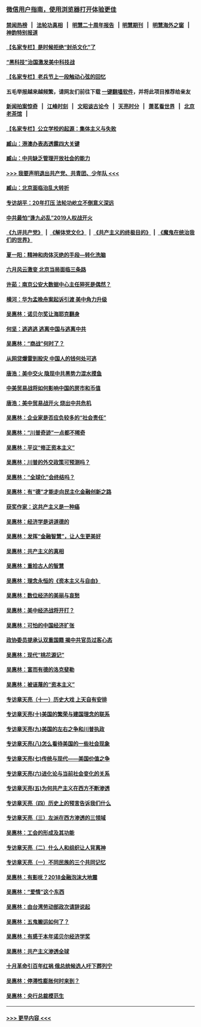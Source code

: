 ### [微信用户指南，使用浏览器打开体验更佳](https://github.com/gfw-breaker/banned-news1/blob/master/indexes/wechat-guide.md?t=0)
#### [禁闻热榜](热点新闻.md?t=0)  &nbsp;&nbsp;|&nbsp;&nbsp; [法轮功真相](https://github.com/gfw-breaker/truth/blob/master/README.md?t=0) &nbsp;&nbsp;|&nbsp;&nbsp; [明慧二十周年报告](https://github.com/gfw-breaker/mh-reports/blob/master/README.md?t=0) &nbsp;&nbsp;|&nbsp;&nbsp;[明慧期刊](https://github.com/gfw-breaker/mh-qikan) &nbsp;&nbsp;|&nbsp;&nbsp; [明慧海外之窗](https://github.com/gfw-breaker/mh-news/blob/master/README.md?t=0) &nbsp;&nbsp;|&nbsp;&nbsp; [神韵特别报道](https://github.com/gfw-breaker/mh-news/blob/master/shenyun.md?t=0)
#### [【名家专栏】是时候拒绝“封杀文化”了](../pages/nsc423/n11814093.md?t=02141722) 
#### [“黑科技”治国激发美中科技战](../pages/nsc423/n11638056.md?t=02141722) 
#### [【名家专栏】老兵节上一段触动心弦的回忆](../pages/nsc423/n11646016.md?t=02141722) 
#### 五毛举报越来越频繁，请网友们前往下载 [一键翻墙软件](https://github.com/gfw-breaker/ssr-accounts)，并将此项目推荐给亲友
#### [新闻拍案惊奇](https://github.com/gfw-breaker/banned-news1/blob/master/pages/link4.md) &nbsp;&nbsp;|&nbsp;&nbsp; [江峰时刻](https://github.com/gfw-breaker/banned-news1/blob/master/pages/link4.md) &nbsp;&nbsp;|&nbsp;&nbsp; [文昭谈古论今](https://github.com/gfw-breaker/banned-news1/blob/master/pages/link4.md) &nbsp;&nbsp;|&nbsp;&nbsp; [天亮时分](https://github.com/gfw-breaker/banned-news1/blob/master/pages/link4.md) &nbsp;&nbsp;|&nbsp;&nbsp; [萧茗看世界](https://github.com/gfw-breaker/banned-news1/blob/master/pages/link4.md) &nbsp;&nbsp;|&nbsp;&nbsp; [北京老茶馆](https://github.com/gfw-breaker/banned-news1/blob/master/pages/link4.md) &nbsp;&nbsp;|&nbsp;&nbsp; 
#### [【名家专栏】公立学校的起源：集体主义与失败](../pages/nsc423/n11601833.md?t=02141722) 
#### [臧山：港澳办表态透露四大关键](../pages/nsc423/n11421628.md?t=02141722) 
#### [臧山：中共缺乏管理开放社会的能力](../pages/nsc423/n11407457.md?t=02141722) 
#### [>>> 我要声明退出共产党、共青团、少年队 <<<](https://github.com/begood0513/goodnews/blob/master/quit/letter.md) 
#### [臧山：北京面临治乱大转折](../pages/nsc423/n11406895.md?t=02141722) 
#### [专访胡平：20年打压 法轮功屹立不倒意义深远](../pages/nsc423/n11398800.md?t=02141722) 
#### [中共最怕“逢九必乱”2019人权战开火](../pages/nsc423/n11385248.md?t=02141722) 
#### [《九评共产党》](https://github.com/begood0513/9ping.md/blob/master/README.md) &nbsp;|&nbsp; [《解体党文化》](../../../../jtdwh.md/blob/master/README.md)  &nbsp;|&nbsp; [《共产主义的终极目的》](../../../../gczydzjmd.md/blob/master/README.md) &nbsp;|&nbsp; [《魔鬼在统治我们的世界》](../../../../mgztzwmdsj.md/blob/master/README.md) 
#### [夏一阳：精神和肉体灭绝的手段—转化洗脑](../pages/nsc423/n11368250.md?t=02141722) 
#### [六月风云激变 北京当局面临三条路](../pages/nsc423/n11313668.md?t=02141722) 
#### [许茹：南京公安大数据中心主任猝死是偶然？](../pages/nsc423/n11064744.md?t=02141722) 
#### [横河：华为孟晚舟案起诉引渡 美中角力升级](../pages/nsc423/n11027230.md?t=02141722) 
#### [吴惠林：诺贝尔奖让海耶克翻身](../pages/nsc423/n10890049.md?t=02141722) 
#### [何坚：逃逃逃 逃离中国与逃离中共](../pages/nsc423/n10592891.md?t=02141722) 
#### [吴惠林：“商战”何时了？](../pages/nsc423/n10573558.md?t=02141722) 
#### [从网贷爆雷到股灾 中国人的钱何处可逃](../pages/nsc423/n10572800.md?t=02141722) 
#### [唐浩：美中交火 隐现中共黑势力混水摸鱼](../pages/nsc423/n10544040.md?t=02141722) 
#### [中美贸易战将如何影响中国的房市和币值](../pages/nsc423/n10543697.md?t=02141722) 
#### [唐浩：美中贸易战开火 烧出中共危机](../pages/nsc423/n10540126.md?t=02141722) 
#### [吴惠林：企业家是否应负较多的“社会责任”](../pages/nsc423/n10535022.md?t=02141722) 
#### [吴惠林：“川普奇迹”一点都不稀奇](../pages/nsc423/n10512808.md?t=02141722) 
#### [吴惠林：平议“修正资本主义”](../pages/nsc423/n10495724.md?t=02141722) 
#### [吴惠林：川普的外交政策可预测吗？](../pages/nsc423/n10462387.md?t=02141722) 
#### [吴惠林：“全球化”会终结吗？](../pages/nsc423/n10452838.md?t=02141722) 
#### [吴惠林：有“德”才能走向民主化金融创新之路](../pages/nsc423/n10432292.md?t=02141722) 
#### [获奖作家：这共产主义是一种癌](../pages/nsc423/n10431541.md?t=02141722) 
#### [吴惠林：经济学是讲道德的](../pages/nsc423/n10398014.md?t=02141722) 
#### [吴惠林：发挥“金融智慧”，让人生更美好](../pages/nsc423/n10375019.md?t=02141722) 
#### [吴惠林：共产主义的真相](../pages/nsc423/n10351394.md?t=02141722) 
#### [吴惠林：重拾古人的智慧](../pages/nsc423/n10337691.md?t=02141722) 
#### [吴惠林：理念永恒的《资本主义与自由》](../pages/nsc423/n10316274.md?t=02141722) 
#### [吴惠林：数位经济的美丽与哀愁](../pages/nsc423/n10292946.md?t=02141722) 
#### [吴惠林：美中经济战将开打？](../pages/nsc423/n10258825.md?t=02141722) 
#### [吴惠林：可怕的中国经济扩张](../pages/nsc423/n10219147.md?t=02141722) 
#### [政协委员提承认双重国籍 揭中共官员过客心态](../pages/nsc423/n10208809.md?t=02141722) 
#### [吴惠林：现代“桃花源记”](../pages/nsc423/n10185234.md?t=02141722) 
#### [吴惠林：富而有德的洛克斐勒](../pages/nsc423/n10142264.md?t=02141722) 
#### [吴惠林：被诬蔑的“资本主义”](../pages/nsc423/n10124816.md?t=02141722) 
#### [专访章天亮（十一）历史大戏 上天自有安排](../pages/nsc423/n10094905.md?t=02141722) 
#### [专访章天亮(十)美国的繁荣与建国理念的联系](../pages/nsc423/n10094899.md?t=02141722) 
#### [专访章天亮(九)美国的左右之争和川普执政](../pages/nsc423/n10094889.md?t=02141722) 
#### [专访章天亮(八)怎么看待美国的一些社会现象](../pages/nsc423/n10094857.md?t=02141722) 
#### [专访章天亮(七)传统与现代——美国价值之争](../pages/nsc423/n10093140.md?t=02141722) 
#### [专访章天亮(六)进化论与当前社会变化的关系](../pages/nsc423/n10092036.md?t=02141722) 
#### [专访章天亮(五)为何共产主义在西方不断渗透](../pages/nsc423/n10083620.md?t=02141722) 
#### [专访章天亮（四）历史上的预言告诉我们什么](../pages/nsc423/n10083606.md?t=02141722) 
#### [专访章天亮（三）左派在西方渗透的三领域](../pages/nsc423/n10081115.md?t=02141722) 
#### [吴惠林：工会的形成及其功能](../pages/nsc423/n10080633.md?t=02141722) 
#### [专访章天亮（二）什么人和组织让人背离神](../pages/nsc423/n10076637.md?t=02141722) 
#### [专访章天亮（一）不同民族的三个共同记忆](../pages/nsc423/n10074188.md?t=02141722) 
#### [吴惠林：有影呒？2018金融泡沫大地震](../pages/nsc423/n10040534.md?t=02141722) 
#### [吴惠林：“爱情”这个东西](../pages/nsc423/n10019423.md?t=02141722) 
#### [吴惠林：由台湾劳动部政次请辞说起](../pages/nsc423/n9979679.md?t=02141722) 
#### [吴惠林：五鬼搬运如何了？](../pages/nsc423/n9925338.md?t=02141722) 
#### [吴惠林：有感于本年诺贝尔经济学奖](../pages/nsc423/n9871883.md?t=02141722) 
#### [吴惠林：共产主义渗透全球](../pages/nsc423/n9812748.md?t=02141722) 
#### [十月革命引百年红祸 俄总统候选人吁下葬列宁](../pages/nsc423/n9810182.md?t=02141722) 
#### [吴惠林：停滞性膨胀何时来到？](../pages/nsc423/n9764136.md?t=02141722) 
#### [吴惠林：央行总裁模范生](../pages/nsc423/n9728134.md?t=02141722) 

----
#### [ >>> 更早内容 <<< ](../indexes/nsc423-earlier.md)
